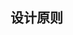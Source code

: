 <!--
 * @Author: 可以清心
 * @Description: 
 * @Date: 2024-01-16 12:02:12
 * @LastEditTime: 2024-01-17 16:18:30
-->
## 设计原则

